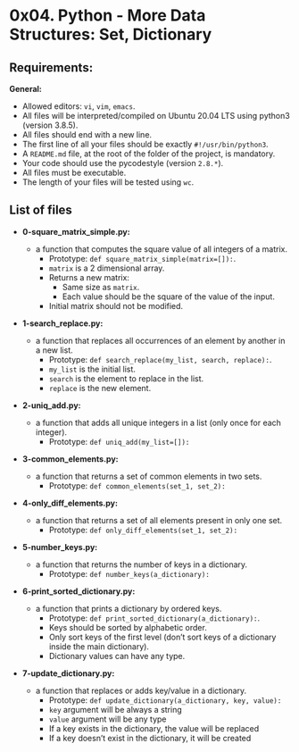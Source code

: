 # 0x04. Python - More Data Structures: Set, Dictionary

## Requirements:

**General:**
  - Allowed editors: `vi`, `vim`, `emacs`.
  - All files will be interpreted/compiled on Ubuntu 20.04 LTS using python3 (version 3.8.5).
  - All files should end with a new line.
  - The first line of all your files should be exactly `#!/usr/bin/python3`.
  - A `README.md` file, at the root of the folder of the project, is mandatory.
  - Your code should use the pycodestyle (version `2.8.*`).
  - All files must be executable.
  - The length of your files will be tested using `wc`.

## List of files

- **0-square_matrix_simple.py:**
  - a function that computes the square value of all integers of a matrix.
    - Prototype: `def square_matrix_simple(matrix=[]):`.
    - `matrix` is a 2 dimensional array.
    - Returns a new matrix:
      - Same size as `matrix`.
      - Each value should be the square of the value of the input.
    - Initial matrix should not be modified.

- **1-search_replace.py:**
  - a function that replaces all occurrences of an element by another in a new list.
    - Prototype: `def search_replace(my_list, search, replace):`.
    - `my_list` is the initial list.
    - `search` is the element to replace in the list.
    - `replace` is the new element.

- **2-uniq_add.py:**
  - a function that adds all unique integers in a list (only once for each integer).
    - Prototype: `def uniq_add(my_list=[]):`

- **3-common_elements.py:**
  - a function that returns a set of common elements in two sets.
    - Prototype: `def common_elements(set_1, set_2):`

- **4-only_diff_elements.py:**
  - a function that returns a set of all elements present in only one set.
    - Prototype: `def only_diff_elements(set_1, set_2):`

- **5-number_keys.py:**
  - a function that returns the number of keys in a dictionary.
    - Prototype: `def number_keys(a_dictionary):`

- **6-print_sorted_dictionary.py:**
  - a function that prints a dictionary by ordered keys.
    - Prototype: `def print_sorted_dictionary(a_dictionary):`.
    - Keys should be sorted by alphabetic order.
    - Only sort keys of the first level (don’t sort keys of a dictionary inside the main dictionary).
    - Dictionary values can have any type.

- **7-update_dictionary.py:**
  - a function that replaces or adds key/value in a dictionary.
    - Prototype: `def update_dictionary(a_dictionary, key, value):`
    - `key` argument will be always a string
    - `value` argument will be any type
    - If a key exists in the dictionary, the value will be replaced
    - If a key doesn’t exist in the dictionary, it will be created
